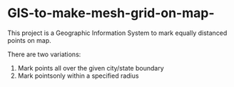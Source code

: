 # GIS-to-make-mesh-grid-on-map-
This project is a Geographic Information System to mark equally distanced points on map.

There are two variations: 
1) Mark points all over the given city/state boundary
2) Mark pointsonly within a specified radius
